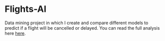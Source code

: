 # Flights-AI
 Data mining project in which I create and compare different models to predict if a flight will be cancelled or delayed.
You can read the full analysis here [here](Flights-Project.pdf).
